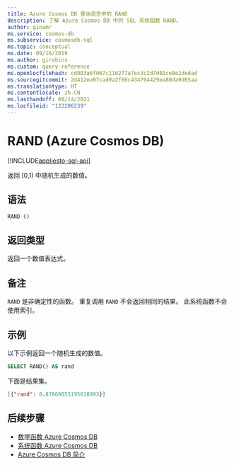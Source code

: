 ```yaml
---
title: Azure Cosmos DB 查询语言中的 RAND
description: 了解 Azure Cosmos DB 中的 SQL 系统函数 RAND。
author: ginamr
ms.service: cosmos-db
ms.subservice: cosmosdb-sql
ms.topic: conceptual
ms.date: 09/16/2019
ms.author: girobins
ms.custom: query-reference
ms.openlocfilehash: cd903a6f067c116277a7ec3c2d7d01ce8e2dedad
ms.sourcegitcommit: 2d412ea97cad0a2f66c434794429ea80da9d65aa
ms.translationtype: HT
ms.contentlocale: zh-CN
ms.lasthandoff: 08/14/2021
ms.locfileid: "122206239"
---
```

# <a name="rand-azure-cosmos-db"></a>RAND (Azure Cosmos DB)
[!INCLUDE[appliesto-sql-api](../includes/appliesto-sql-api.md)]

 返回 [0,1) 中随机生成的数值。
 
## <a name="syntax"></a>语法
  
```sql
RAND ()  
```  

## <a name="return-types"></a>返回类型

  返回一个数值表达式。

## <a name="remarks"></a>备注

  `RAND` 是非确定性的函数。 重复调用 `RAND` 不会返回相同的结果。 此系统函数不会使用索引。


## <a name="examples"></a>示例
  
  以下示例返回一个随机生成的数值。
  
```sql
SELECT RAND() AS rand 
```  
  
 下面是结果集。  
  
```json
[{"rand": 0.87860053195618093}]  
``` 

## <a name="next-steps"></a>后续步骤

- [数学函数 Azure Cosmos DB](sql-query-mathematical-functions.md)
- [系统函数 Azure Cosmos DB](sql-query-system-functions.md)
- [Azure Cosmos DB 简介](../introduction.md)
